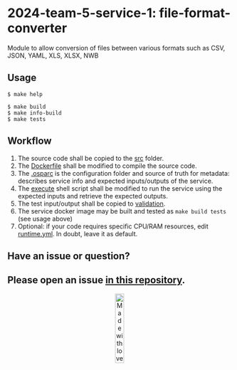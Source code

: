 # 2024-team-5-service-1: file-format-converter

Module to allow conversion of files between various formats such as CSV, JSON, YAML, XLS, XLSX, NWB

## Usage

```console
$ make help

$ make build
$ make info-build
$ make tests
```

## Workflow

1. The source code shall be copied to the [src](file-format-converter/src/file_format_converter) folder.
2. The [Dockerfile](file-format-converter/src/Dockerfile) shall be modified to compile the source code.
3. The [.osparc](.osparc) is the configuration folder and source of truth for metadata: describes service info and expected inputs/outputs of the service.
4. The [execute](file-format-converter/service.cli/execute) shell script shall be modified to run the service using the expected inputs and retrieve the expected outputs.
5. The test input/output shall be copied to [validation](file-format-converter/validation).
6. The service docker image may be built and tested as ``make build tests`` (see usage above)
7. Optional: if your code requires specific CPU/RAM resources, edit [runtime.yml](.osparc/runtime.yml). In doubt, leave it as default.

## Have an issue or question?
Please open an issue [in this repository](https://github.com/ITISFoundation/cookiecutter-osparc-service/issues/).
---
<p align="center">
<image src="https://github.com/ITISFoundation/osparc-simcore-python-client/blob/4e8b18494f3191d55f6692a6a605818aeeb83f95/docs/_media/mwl.png" alt="Made with love at www.z43.swiss" width="20%" />
</p>
